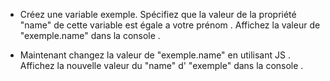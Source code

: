 * Créez une variable exemple.
Spécifiez que la valeur de la propriété "name" de cette variable est égale a votre prénom .
Affichez la valeur de "exemple.name" dans la console .

* Maintenant changez la valeur de "exemple.name"
en utilisant JS .
Affichez la nouvelle valeur du "name" d' "exemple" dans la console .
